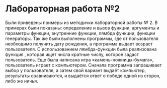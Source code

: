 # Лабораторная работа №2
Были приведены примеры из методички лабораторной работы № 2. В примерах были показаны: определение и вызов функции, аргументы и параметры функции, внутренние функции, лямбда функции, функции генераторы. Так же были выполнены программы, где от пользователя необходимо получить дату рождения, а программа выдает возраст пользователя. С использованием лямбда-функции была реализована функция , которая ищет числа кратные числу, которое задаст пользователь. Еще была написана игра «камень-ножницы-бумага», пользователь играет с компьютером. Сначала программа запрашивает выбор у пользователя, а затем свой вариант выдаёт компьютер, результаты сравниваются, и выдаётся ответ о победе одной из сторон, либо же ничья.
